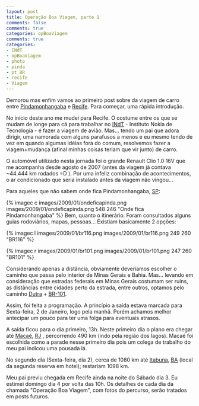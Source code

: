 ```yaml
---
layout: post
title: Operação Boa Viagem, parte 1
comments: false
comments: true
categories: opBoaViagem
comments: true
categories:
- INdT
- opBoaViagem
- photo
- pinda
- pt_BR
- recife
- Viagem
---
```


Demorou mas enfim vamos ao primeiro post sobre da viagem de carro entre [Pindamonhangaba](http://pt.wikipedia.org/wiki/Pindamonhangaba) e [Recife](http://pt.wikipedia.org/wiki/Recife). Para começar, uma rápida introdução.

No início deste ano me mudei para Recife. O costume entre os que se mudam de longe para cá para trabalhar no [INdT](http://www.indt.org) - Instituto Nokia de Tecnologia - é fazer a viagem de avião. Mas... tendo um pai que adora dirigir, uma namorada com alguns parafusos a menos e eu mesmo tendo de vez em quando algumas idéias fora do comum, resolvemos fazer a viagem+mudança (afinal minhas coisas teriam que vir junto) de carro.

O automóvel utilizado nesta jornada foi o grande Renault Clio 1.0 16V que me acompanha desde agosto de 2007 (antes da viagem já contava ~44.444 km rodados =D ). Por uma infeliz combinação de acontecimentos, o ar condicionado que seria instalado antes da viagem não vingou...

Para aqueles que não sabem onde fica Pindamonhangaba, [SP](http://pt.wikipedia.org/wiki/SP):

{% imagec c images/2009/01/ondeficapinda.png images/2009/01/ondeficapinda.png 548 246 "Onde fica Pindamonhangaba" %}
Bem, quanto o itinerário. Foram consultados alguns guias rodoviários, mapas, pessoas... Existiam basicamente 2 opções:

{% imagec l images/2009/01/br116.png images/2009/01/br116.png 249 260 "BR116" %}

{% imagec r images/2009/01/br101.png images/2009/01/br101.png 247 260 "BR101" %}

Considerando apenas a distância, obviamente deveríamos escolher o caminho que passa pelo interior de Minas Gerais e Bahia. Mas... levando em consideração que estradas federais em Minas Gerais costumam ser ruins, as distâncias entre cidades perto da estrada, entre outros, optamos pelo caminho [Dutra](http://pt.wikipedia.org/wiki/Rodovia_Presidente_Dutra) + [BR-101](http://pt.wikipedia.org/wiki/BR-101).

Assim, foi feita a programação. A princípio a saída estava marcada para Sexta-feira, 2 de Janeiro, logo pela manhã. Porém achamos melhor antecipar um pouco para ter uma folga para eventuais atrasos.

A saída ficou para o dia primeiro, 13h. Neste primeiro dia o plano era chegar até [Macaé](http://pt.wikipedia.org/wiki/Macaé), [RJ](http://pt.wikipedia.org/wiki/Rio_de_Janeiro) , percorrendo 490 km (indo pela região dos lagos). Macaé foi escolhida como a parade nesse primeiro dia pois um colega de trabalho do meu pai indicou uma pousada lá.

No segundo dia (Sexta-feira, dia 2), cerca de 1080 km até [Itabuna](http://pt.wikipedia.org/wiki/Itabuna), [BA](http://pt.wikipedia.org/wiki/Bahia) (local da segunda reserva em hotel); restariam 1098 km.

Meu pai previu chegada em Recife ainda na noite do Sábado dia 3. Eu estimei domingo dia 4 por volta das 10h. Os detalhes de cada dia da chamada "Operação Boa Viagem", com fotos do percurso, serão tratados em posts futuros.